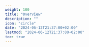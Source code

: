 ```yaml
---
weight: 100
title: "Overview"
description: ""
icon: "circle"
date: "2024-06-12T21:37:00+02:00"
lastmod: "2024-06-12T21:37:00+02:00"
toc: true
---
```

